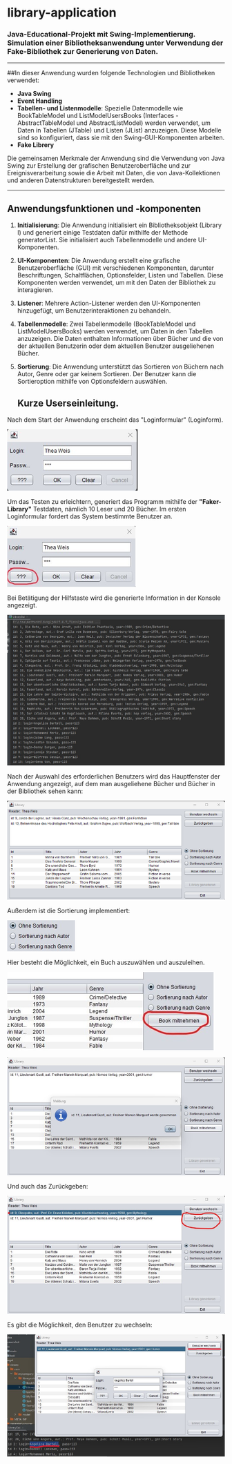 # library-application
### Java-Educational-Projekt mit Swing-Implementierung. Simulation einer Bibliotheksanwendung unter Verwendung der Fake-Bibliothek zur Generierung von Daten.

---

##In dieser Anwendung wurden folgende Technologien und Bibliotheken verwendet:

- __Java Swing__
- __Event Handling__
- __Tabellen- und Listenmodelle__: Spezielle Datenmodelle wie BookTableModel und ListModelUsersBooks (Interfaces - AbstractTableModel und AbstractListModel) werden verwendet, um Daten in Tabellen (JTable) und Listen (JList) anzuzeigen. Diese Modelle sind so konfiguriert, dass sie mit den Swing-GUI-Komponenten arbeiten.
- __Fake Librery__ 


Die gemeinsamen Merkmale der Anwendung sind die Verwendung von Java Swing zur Erstellung der grafischen Benutzeroberfläche und zur Ereignisverarbeitung sowie die Arbeit mit Daten, die von Java-Kollektionen und anderen Datenstrukturen bereitgestellt werden.

---

## Anwendungsfunktionen und -komponenten

1. **Initialisierung**: Die Anwendung initialisiert ein Bibliotheksobjekt (Library l) und generiert einige Testdaten dafür mithilfe der Methode generatorList. Sie initialisiert auch Tabellenmodelle und andere UI-Komponenten.

2. **UI-Komponenten**: Die Anwendung erstellt eine grafische Benutzeroberfläche (GUI) mit verschiedenen Komponenten, darunter Beschriftungen, Schaltflächen, Optionsfelder, Listen und Tabellen. Diese Komponenten werden verwendet, um mit den Daten der Bibliothek zu interagieren.

3. **Listener**: Mehrere Action-Listener werden den UI-Komponenten hinzugefügt, um Benutzerinteraktionen zu behandeln. 

4. **Tabellenmodelle**: Zwei Tabellenmodelle (BookTableModel und ListModelUsersBooks) werden verwendet, um Daten in den Tabellen anzuzeigen. Die Daten enthalten Informationen über Bücher und die von der aktuellen Benutzerin oder dem aktuellen Benutzer ausgeliehenen Bücher.

5. **Sortierung**: Die Anwendung unterstützt das Sortieren von Büchern nach Autor, Genre oder gar keinem Sortieren. Der Benutzer kann die Sortieroption mithilfe von Optionsfeldern auswählen.



   ## Kurze Userseinleitung.

Nach dem Start der Anwendung erscheint das "Loginformular" (Loginform).

![___Loginformular___](https://github.com/EllinaGorby/library/blob/main/Screenshot/Screenshot_Login0.jpg)

Um das Testen zu erleichtern, generiert das Programm mithilfe der __"Faker-Library"__ Testdaten, nämlich 10 Leser und 20 Bücher. Im ersten Loginformular fordert das System bestimmte Benutzer an.

![Hilfstaste](https://github.com/EllinaGorby/library/blob/main/Screenshot/Screenshot_Login1.jpg)

Bei Betätigung der Hilfstaste wird die generierte Information in der Konsole angezeigt. 

![___in der Konsole___](https://github.com/EllinaGorby/library/blob/main/Screenshot/Screenshot_generated_daten.jpg)

Nach der Auswahl des erforderlichen Benutzers wird das Hauptfenster der Anwendung angezeigt, auf dem man ausgeliehene Bücher und Bücher in der Bibliothek sehen kann:

![___Hauptfenster___](https://github.com/EllinaGorby/library/blob/main/Screenshot/Screenshot_Hauptfenster.png)

Außerdem ist die Sortierung implementiert:

![___Sortierung___](https://github.com/EllinaGorby/library/blob/main/Screenshot/Screenshot_Sortirung.jpg)

Hier besteht die Möglichkeit, ein Buch auszuwählen und auszuleihen.

![___Buch wählen und mitnehmen___](https://github.com/EllinaGorby/library/blob/main/Screenshot/Screenshot_Hauptfenster3k.jpg)

![___Buch wählen und mitnehmen___](https://github.com/EllinaGorby/library/blob/main/Screenshot/Screenshot_Hauptfenster4.jpg)

Und auch das Zurückgeben:

![___Buch zurück geben___](https://github.com/EllinaGorby/library/blob/main/Screenshot/Screenshot_Hauptfenster5.jpg)

Es gibt die Möglichkeit, den Benutzer zu wechseln:

![___Benutzer wechseln___](https://github.com/EllinaGorby/library/blob/main/Screenshot/Screenshot_Hauptfenster7.jpg)




